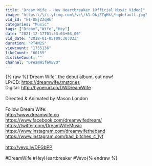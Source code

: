 ```yaml
---
title: "Dream Wife - Hey Heartbreaker (Official Music Video)"
image: "https:\/\/i.ytimg.com\/vi\/k1-OkjZZqHk\/hqdefault.jpg"
vid_id: "k1-OkjZZqHk"
categories: "Music"
tags: ["Dream","Wife","Hey"]
date: "2021-12-17T01:53:03+03:00"
vid_date: "2018-01-05T09:30:03Z"
duration: "PT4M2S"
viewcount: "1755136"
likeCount: "60155"
dislikeCount: ""
channel: "DreamWifeVEVO"
---
```

{% raw %}'Dream Wife', the debut album, out now! <br />LP/CD: <a rel="nofollow" target="blank" href="https://dreamwife.tmstor.es">https://dreamwife.tmstor.es</a><br />Digital: <a rel="nofollow" target="blank" href="http://hyperurl.co/DWDreamWife">http://hyperurl.co/DWDreamWife</a><br /><br />Directed &amp; Animated by Mason London<br /><br />Follow Dream Wife:<br /><a rel="nofollow" target="blank" href="http://www.dreamwife.co">http://www.dreamwife.co</a><br /><a rel="nofollow" target="blank" href="https://www.facebook.com/dreamwifedream/">https://www.facebook.com/dreamwifedream/</a><br /><a rel="nofollow" target="blank" href="https://twitter.com/DreamWifeMusic">https://twitter.com/DreamWifeMusic</a><br /><a rel="nofollow" target="blank" href="https://www.instagram.com/dreamwifetheband">https://www.instagram.com/dreamwifetheband</a><br /><a rel="nofollow" target="blank" href="https://www.instagram.com/bad_bitches_4_lyf">https://www.instagram.com/bad_bitches_4_lyf</a><br /><br /><a rel="nofollow" target="blank" href="http://vevo.ly/DFGbPP">http://vevo.ly/DFGbPP</a><br /><br />#DreamWife #HeyHeartbreaker #Vevo{% endraw %}
